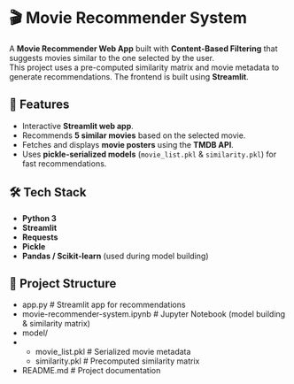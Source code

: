 # 🎬 Movie Recommender System

A **Movie Recommender Web App** built with **Content-Based Filtering** that suggests movies similar to the one selected by the user.  
This project uses a pre-computed similarity matrix and movie metadata to generate recommendations. The frontend is built using **Streamlit**.

## 🚀 Features
- Interactive **Streamlit web app**.
- Recommends **5 similar movies** based on the selected movie.
- Fetches and displays **movie posters** using the **TMDB API**.
- Uses **pickle-serialized models** (`movie_list.pkl` & `similarity.pkl`) for fast recommendations.

## 🛠️ Tech Stack
- **Python 3**
- **Streamlit**
- **Requests**
- **Pickle**
- **Pandas / Scikit-learn** (used during model building)

## 📂 Project Structure
- app.py # Streamlit app for recommendations
- movie-recommender-system.ipynb # Jupyter Notebook (model building & similarity matrix)
- model/
- - movie_list.pkl # Serialized movie metadata
  - similarity.pkl # Precomputed similarity matrix
- README.md # Project documentation

  

